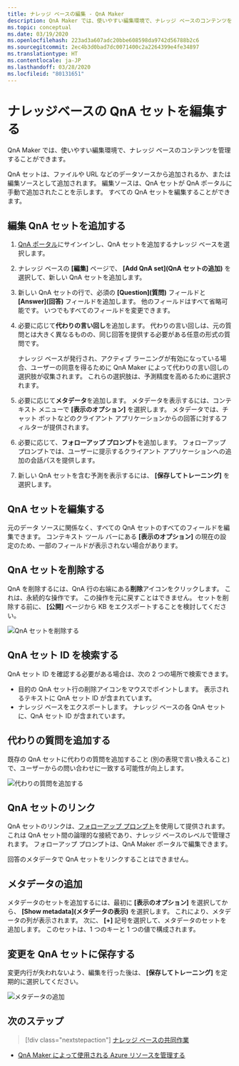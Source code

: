 ```yaml
---
title: ナレッジ ベースの編集 - QnA Maker
description: QnA Maker では、使いやすい編集環境で、ナレッジ ベースのコンテンツを管理することができます。
ms.topic: conceptual
ms.date: 03/19/2020
ms.openlocfilehash: 223ad3a607adc20bbe608598da9742d56788b2c6
ms.sourcegitcommit: 2ec4b3d0bad7dc0071400c2a2264399e4fe34897
ms.translationtype: HT
ms.contentlocale: ja-JP
ms.lasthandoff: 03/28/2020
ms.locfileid: "80131651"
---
```

# <a name="edit-qna-sets-in-your-knowledge-base"></a>ナレッジベースの QnA セットを編集する

QnA Maker では、使いやすい編集環境で、ナレッジ ベースのコンテンツを管理することができます。

QnA セットは、ファイルや URL などのデータソースから追加されるか、または編集ソースとして追加されます。 編集ソースは、QnA セットが QnA ポータルに手動で追加されたことを示します。 すべての QnA セットを編集することができます。

## <a name="add-an-editorial-qna-set"></a>編集 QnA セットを追加する
1. [QnA ポータル](https://www.qnamaker.ai/)にサインインし、QnA セットを追加するナレッジ ベースを選択します。
1. ナレッジ ベースの **[編集]** ページで、 **[Add QnA set]\(QnA セットの追加\)** を選択して、新しい QnA セットを追加します。

1. 新しい QnA セットの行で、必須の **[Question]\(質問\)** フィールドと **[Answer]\(回答\)** フィールドを追加します。 他のフィールドはすべて省略可能です。 いつでもすべてのフィールドを変更できます。

1. 必要に応じて**代わりの言い回し**を追加します。 代わりの言い回しは、元の質問とは大きく異なるものの、同じ回答を提供する必要がある任意の形式の質問です。

    ナレッジ ベースが発行され、アクティブ ラーニングが有効になっている場合、ユーザーの同意を得るために QnA Maker によって代わりの言い回しの選択肢が収集されます。 これらの選択肢は、予測精度を高めるために選択されます。

1. 必要に応じて**メタデータ**を追加します。 メタデータを表示するには、コンテキスト メニューで **[表示のオプション]** を選択します。 メタデータでは、チャット ボットなどのクライアント アプリケーションからの回答に対するフィルターが提供されます。

1. 必要に応じて、**フォローアップ プロンプト**を追加します。 フォローアップ プロンプトでは、ユーザーに提示するクライアント アプリケーションへの追加の会話パスを提供します。

1. 新しい QnA セットを含む予測を表示するには、 **[保存してトレーニング]** を選択します。

## <a name="edit-a-qna-set"></a>QnA セットを編集する

元のデータ ソースに関係なく、すべての QnA セットのすべてのフィールドを編集できます。 コンテキスト ツール バーにある **[表示のオプション]** の現在の設定のため、一部のフィールドが表示されない場合があります。

## <a name="delete-a-qna-set"></a>QnA セットを削除する

QnA を削除するには、QnA 行の右端にある**削除**アイコンをクリックします。 これは、永続的な操作です。 この操作を元に戻すことはできません。 セットを削除する前に、 **[公開]** ページから KB をエクスポートすることを検討してください。

![QnA セットを削除する](../media/qnamaker-how-to-edit-kb/delete-qnapair.png)

## <a name="find-the-qna-set-id"></a>QnA セット ID を検索する

QnA セット ID を確認する必要がある場合は、次の 2 つの場所で検索できます。

* 目的の QnA セット行の削除アイコンをマウスでポイントします。 表示されるテキストに QnA セット ID が含まれています。
* ナレッジ ベースをエクスポートします。 ナレッジ ベースの各 QnA セットに、QnA セット ID が含まれています。

## <a name="add-alternate-questions"></a>代わりの質問を追加する

既存の QnA セットに代わりの質問を追加すること (別の表現で言い換えること) で、ユーザーからの問い合わせに一致する可能性が向上します。

![代わりの質問を追加する](../media/qnamaker-how-to-edit-kb/add-alternate-question.png)

## <a name="linking-qna-sets"></a>QnA セットのリンク

QnA セットのリンクは、[フォローアップ プロンプト](multiturn-conversation.md)を使用して提供されます。 これは QnA セット間の論理的な接続であり、ナレッジ ベースのレベルで管理されます。 フォローアップ プロンプトは、QnA Maker ポータルで編集できます。

回答のメタデータで QnA セットをリンクすることはできません。

## <a name="add-metadata"></a>メタデータの追加

メタデータのセットを追加するには、最初に **[表示のオプション]** を選択してから、 **[Show metadata]\(メタデータの表示\)** を選択します。 これにより、メタデータの列が表示されます。 次に、 **[+]** 記号を選択して、メタデータのセットを追加します。 このセットは、1 つのキーと 1 つの値で構成されます。

## <a name="save-changes-to-the-qna-sets"></a>変更を QnA セットに保存する

変更内行が失われないよう、編集を行った後は、 **[保存してトレーニング]** を定期的に選択してください。

![メタデータの追加](../media/qnamaker-how-to-edit-kb/add-metadata.png)

## <a name="next-steps"></a>次のステップ

> [!div class="nextstepaction"]
> [ナレッジ ベースの共同作業](./collaborate-knowledge-base.md)

* [QnA Maker によって使用される Azure リソースを管理する](set-up-qnamaker-service-azure.md)